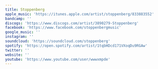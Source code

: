 ```yaml
---
title: Stoppenberg
apple_music: 'https://itunes.apple.com/artist/stoppenberg/833883552'
bandcamp: ''
discogs: 'https://www.discogs.com/artist/3890279-Stoppenberg'
facebook: 'https://www.facebook.com/stoppenbergmusic'
google_music: ''
instagram: ''
soundcloud: 'https://soundcloud.com/stoppenberg'
spotify: 'https://open.spotify.com/artist/1tqbHDcd171VXoqDu9RGAw'
twitter: ''
website: ''
youtube: 'https://www.youtube.com/user/wwwxmpde'
---
```

